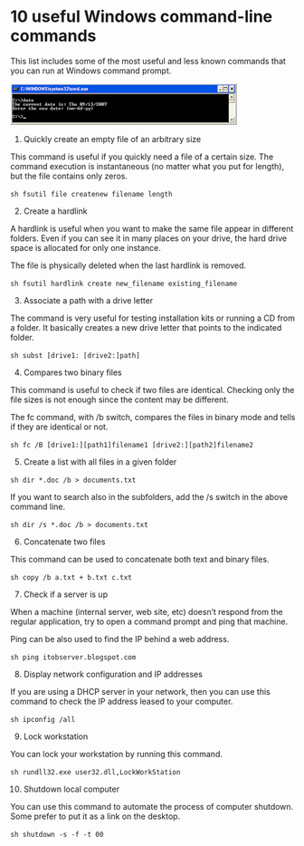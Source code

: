 10 useful Windows command-line commands 
=======================================


This list includes some of the most useful and less known commands that you can run at Windows command prompt.

![](/img/posts/cmd.png)

1. Quickly create an empty file of an arbitrary size 

This command is useful if you quickly need a file of a certain size. The command execution is instantaneous (no matter what you put for length), but the file contains only zeros.

`sh
fsutil file createnew filename length
`

2. Create a hardlink 

A hardlink is useful when you want to make the same file appear in different folders. Even if you can see it in many places on your drive, the hard drive space is allocated for only one instance.

The file is physically deleted when the last hardlink is removed.

`sh
fsutil hardlink create new_filename existing_filename
`


3. Associate a path with a drive letter 

The command is very useful for testing installation kits or running a CD from a folder. It basically creates a new drive letter that points to the indicated folder.

`sh
subst [drive1: [drive2:]path]
`


4. Compares two binary files 

This command is useful to check if two files are identical. Checking only the file sizes is not enough since the content may be different.

The fc command, with /b switch, compares the files in binary mode and tells if they are identical or not.

`sh
fc /B [drive1:][path1]filename1 [drive2:][path2]filename2
`

5. Create a list with all files in a given folder 

`sh
dir *.doc /b > documents.txt
`

If you want to search also in the subfolders, add the /s switch in the above command line.

`sh
dir /s *.doc /b > documents.txt
`


6. Concatenate two files 

This command can be used to concatenate both text and binary files.

`sh
copy /b a.txt + b.txt c.txt
`

7. Check if a server is up 

When a machine (internal server, web site, etc) doesn’t respond from the regular application, try to open a command prompt and ping that machine.

Ping can be also used to find the IP behind a web address.

`sh
ping itobserver.blogspot.com
`

8. Display network configuration and IP addresses 

If you are using a DHCP server in your network, then you can use this command to check the IP address leased to your computer.

`sh
ipconfig /all
`

9. Lock workstation 

You can lock your workstation by running this command.

`sh
rundll32.exe user32.dll,LockWorkStation
`

10. Shutdown local computer 

You can use this command to automate the process of computer shutdown. Some prefer to put it as a link on the desktop.

`sh
shutdown -s -f -t 00 
`
